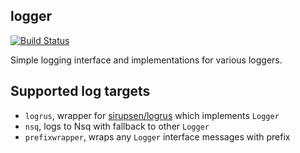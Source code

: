logger
---------

[![Build Status](https://travis-ci.org/corpix/loggers.svg?branch=master)](https://travis-ci.org/corpix/loggers)

Simple logging interface and implementations for various loggers.

## Supported log targets

- `logrus`, wrapper for [sirupsen/logrus](github.com/sirupsen/logrus) which implements `Logger`
- `nsq`, logs to Nsq with fallback to other `Logger`
- `prefixwrapper`, wraps any `Logger` interface messages with prefix
